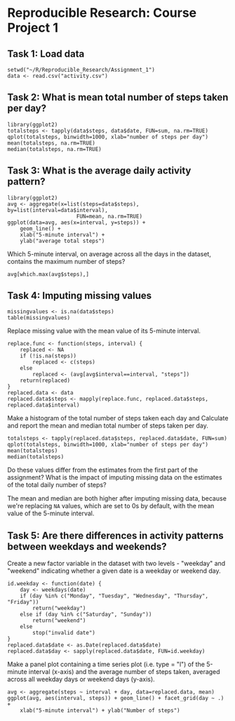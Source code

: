 # Reproducible Research: Course Project 1

## Task 1: Load data
```{r}
setwd("~/R/Reproducible_Research/Assignment_1")
data <- read.csv("activity.csv")
```

## Task 2: What is mean total number of steps taken per day?
```{r}
library(ggplot2)
totalsteps <- tapply(data$steps, data$date, FUN=sum, na.rm=TRUE)
qplot(totalsteps, binwidth=1000, xlab="number of steps per day")
mean(totalsteps, na.rm=TRUE)
median(totalsteps, na.rm=TRUE)
```

## Task 3: What is the average daily activity pattern?
```{r}
library(ggplot2)
avg <- aggregate(x=list(steps=data$steps), by=list(interval=data$interval),
                      FUN=mean, na.rm=TRUE)
ggplot(data=avg, aes(x=interval, y=steps)) +
    geom_line() +
    xlab("5-minute interval") +
    ylab("average total steps")
```

Which 5-minute interval, on average across all the days in the dataset, contains the maximum number of steps?

```{r}
avg[which.max(avg$steps),]
```

## Task 4: Imputing missing values

```{r}
missingvalues <- is.na(data$steps)
table(missingvalues)
```

Replace missing value with the mean value of its 5-minute interval. 

```{r}
replace.func <- function(steps, interval) {
    replaced <- NA
    if (!is.na(steps))
        replaced <- c(steps)
    else
        replaced <- (avg[avg$interval==interval, "steps"])
    return(replaced)
}
replaced.data <- data
replaced.data$steps <- mapply(replace.func, replaced.data$steps, replaced.data$interval)
```

Make a histogram of the total number of steps taken each day and Calculate and report the mean and median total number of steps taken per day. 

```{r}
totalsteps <- tapply(replaced.data$steps, replaced.data$date, FUN=sum)
qplot(totalsteps, binwidth=1000, xlab="number of steps per day")
mean(totalsteps)
median(totalsteps)
```

Do these values differ from the estimates from the first part of the assignment? What is the impact of imputing missing data on the estimates of the total daily number of steps? 

The mean and median are both higher after imputing missing data, because we're replacing `NA` values, which are set to 0s by default, with the mean value of the 5-minute interval.

## Task 5: Are there differences in activity patterns between weekdays and weekends?

Create a new factor variable in the dataset with two levels - "weekday" and "weekend" indicating whether a given date is a weekday or weekend day.

```{r}
id.weekday <- function(date) {
    day <- weekdays(date)
    if (day %in% c("Monday", "Tuesday", "Wednesday", "Thursday", "Friday"))
        return("weekday")
    else if (day %in% c("Saturday", "Sunday"))
        return("weekend")
    else
        stop("invalid date")
}
replaced.data$date <- as.Date(replaced.data$date)
replaced.data$day <- sapply(replaced.data$date, FUN=id.weekday)
```

Make a panel plot containing a time series plot (i.e. type = "l") of the 5-minute interval (x-axis) and the average number of steps taken, averaged across all weekday days or weekend days (y-axis).

```{r}
avg <- aggregate(steps ~ interval + day, data=replaced.data, mean)
ggplot(avg, aes(interval, steps)) + geom_line() + facet_grid(day ~ .) +
    xlab("5-minute interval") + ylab("Number of steps")
```
